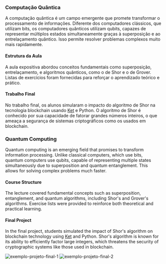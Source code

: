 ### Computação Quântica

A computação quântica é um campo emergente que promete transformar o processamento de informações. Diferente dos computadores clássicos, que utilizam bits, os computadores quânticos utilizam qubits, capazes de representar múltiplos estados simultaneamente graças à superposição e ao entrelaçamento quântico. Isso permite resolver problemas complexos muito mais rapidamente.

#### Estrutura da Aula

A aula expositiva abordou conceitos fundamentais como superposição, entrelaçamento, e algoritmos quânticos, como o de Shor e o de Grover. Listas de exercícios foram fornecidas para reforçar o aprendizado teórico e prático.

#### Trabalho Final

No trabalho final, os alunos simularam o impacto do algoritmo de Shor na tecnologia blockchain usando [Ket](https://quantumket.org/) e Python. O algoritmo de Shor é conhecido por sua capacidade de fatorar grandes números inteiros, o que ameaça a segurança de sistemas criptográficos como os usados em blockchain.

### Quantum Computing

Quantum computing is an emerging field that promises to transform information processing. Unlike classical computers, which use bits, quantum computers use qubits, capable of representing multiple states simultaneously due to superposition and quantum entanglement. This allows for solving complex problems much faster.

#### Course Structure

The lecture covered fundamental concepts such as superposition, entanglement, and quantum algorithms, including Shor's and Grover's algorithms. Exercise lists were provided to reinforce both theoretical and practical learning.

#### Final Project

In the final project, students simulated the impact of Shor's algorithm on blockchain technology using [Ket](https://quantumket.org/) and Python. Shor's algorithm is known for its ability to efficiently factor large integers, which threatens the security of cryptographic systems like those used in blockchain.

![exemplo-projeto-final-1](https://github.com/vvc-git/UFSC/assets/78426009/19cd3aaa-8be5-4454-a06f-92342c760a7c)
![exemplo-projeto-final-2](https://github.com/vvc-git/UFSC/assets/78426009/6989a99b-f4ee-4f64-8862-d377a6b13e2d)
